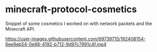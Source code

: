 # minecraft-protocol-cosmetics
Snippet of some cosmetics I worked on with network packets and the Minecraft API.


https://user-images.githubusercontent.com/69739715/192408154-6ee9eb54-0e88-4192-b712-9d97c7991c4f.mp4

